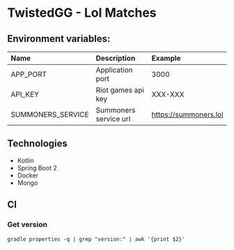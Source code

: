 # TwistedGG - Lol Matches

## Environment variables:
| Name                   | Description           | Example               |
|:---------------------- |:--------------------- |:--------------------  |
| APP_PORT               | Application port      | 3000                  |
| API_KEY                | Riot games api key    | XXX-XXX               |
| SUMMONERS_SERVICE      | Summoners service url | https://summoners.lol |

## Technologies
- Kotlin
- Spring Boot 2
- Docker
- Mongo

## CI
### Get version
```gradle properties -q | grep "version:" | awk '{print $2}'```
